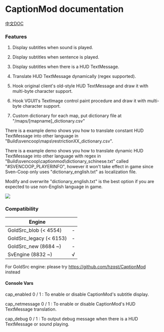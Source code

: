 # CaptionMod documentation

[中文DOC](CaptionModCN.md)

### Features

1. Display subtitles when sound is played.

2. Display subtitles when sentence is played.

3. Display subtitles when there is a HUD TextMessage.

4. Translate HUD TextMessage dynamically (regex supported).

5. Hook original client's old-style HUD TextMessage and draw it with multi-byte character support.

6. Hook VGUI1's TextImage control paint procedure and draw it with multi-byte character support.

7. Custom dictionary for each map, put dictionary file at "/maps/[mapname]_dictionary.csv"

There is a example demo shows you how to translate constant HUD TextMessage into other language in "Build\svencoop\maps\restrictionXX_dictionary.csv".

There is a example demo shows you how to translate dynamic HUD TextMessage into other language with regex in "Build\svencoop\captionmod\dictionary_schinese.txt" called "#SVENCOOP_PLAYERINFO", however it won't take effect in game since Sven-Coop only uses "dictionary_english.txt" as localization file.

Modify and overwrite "dictionary_english.txt" is the best option if you are expected to use non-English language in game.

![](https://github.com/hzqst/MetaHookSv/raw/main/img/1.png)

### Compatibility

|        Engine            |      |
|        ----              | ---- |
| GoldSrc_blob   (< 4554)  | -    |
| GoldSrc_legacy (< 6153)  | -    |
| GoldSrc_new    (8684 ~)  | -    |
| SvEngine       (8832 ~)  | √    |

For GoldSrc engine: please try https://github.com/hzqst/CaptionMod instead

#### Console Vars

cap_enabled 0 / 1 : To enable or disable CaptionMod's subtitle display.

cap_netmessage 0 / 1 : To enable or disable CaptionMod's HUD TextMessage translation.

cap_debug 0 / 1 : To output debug message when there is a HUD TextMessage or sound playing.
